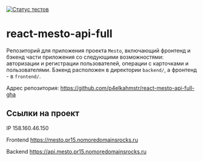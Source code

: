 [![Статус тестов](../../actions/workflows/tests.yml/badge.svg)](../../actions/workflows/tests.yml)

# react-mesto-api-full

Репозиторий для приложения проекта `Mesto`, включающий фронтенд и бэкенд части приложения со следующими возможностями: авторизации и регистрации пользователей, операции с карточками и пользователями. Бэкенд расположен в директории `backend/`, а фронтенд - в `frontend/`.

Адрес репозитория: https://github.com/p4elkahmstr/react-mesto-api-full-gha

## Ссылки на проект

IP 158.160.46.150

Frontend https://mesto.pr15.nomoredomainsrocks.ru

Backend https://api.mesto.pr15.nomoredomainsrocks.ru
